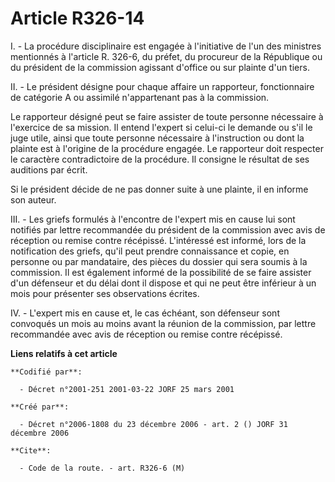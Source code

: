# Article R326-14

I. - La procédure disciplinaire est engagée à l'initiative de l'un des ministres mentionnés à l'article R. 326-6, du préfet,
du procureur de la République ou du président de la commission agissant d'office ou sur plainte d'un tiers.

II. - Le président désigne pour chaque affaire un rapporteur, fonctionnaire de catégorie A ou assimilé n'appartenant pas à la
commission.

Le rapporteur désigné peut se faire assister de toute personne nécessaire à l'exercice de sa mission. Il entend l'expert si
celui-ci le demande ou s'il le juge utile, ainsi que toute personne nécessaire à l'instruction ou dont la plainte est à
l'origine de la procédure engagée. Le rapporteur doit respecter le caractère contradictoire de la procédure. Il consigne le
résultat de ses auditions par écrit.

Si le président décide de ne pas donner suite à une plainte, il en informe son auteur.

III. - Les griefs formulés à l'encontre de l'expert mis en cause lui sont notifiés par lettre recommandée du président de la
commission avec avis de réception ou remise contre récépissé. L'intéressé est informé, lors de la notification des griefs,
qu'il peut prendre connaissance et copie, en personne ou par mandataire, des pièces du dossier qui sera soumis à la
commission. Il est également informé de la possibilité de se faire assister d'un défenseur et du délai dont il dispose et qui
ne peut être inférieur à un mois pour présenter ses observations écrites.

IV. - L'expert mis en cause et, le cas échéant, son défenseur sont convoqués un mois au moins avant la réunion de la
commission, par lettre recommandée avec avis de réception ou remise contre récépissé.

**Liens relatifs à cet article**

	**Codifié par**:

	  - Décret n°2001-251 2001-03-22 JORF 25 mars 2001

	**Créé par**:

	  - Décret n°2006-1808 du 23 décembre 2006 - art. 2 () JORF 31 décembre 2006

	**Cite**:

	  - Code de la route. - art. R326-6 (M)
